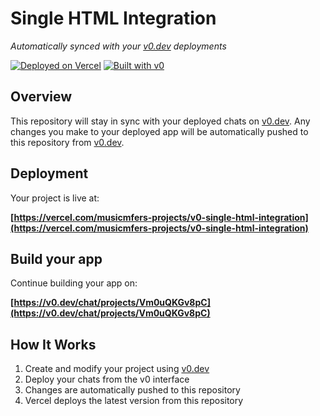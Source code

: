 # Single HTML Integration

*Automatically synced with your [v0.dev](https://v0.dev) deployments*

[![Deployed on Vercel](https://img.shields.io/badge/Deployed%20on-Vercel-black?style=for-the-badge&logo=vercel)](https://vercel.com/musicmfers-projects/v0-single-html-integration)
[![Built with v0](https://img.shields.io/badge/Built%20with-v0.dev-black?style=for-the-badge)](https://v0.dev/chat/projects/Vm0uQKGv8pC)

## Overview

This repository will stay in sync with your deployed chats on [v0.dev](https://v0.dev).
Any changes you make to your deployed app will be automatically pushed to this repository from [v0.dev](https://v0.dev).

## Deployment

Your project is live at:

**[https://vercel.com/musicmfers-projects/v0-single-html-integration](https://vercel.com/musicmfers-projects/v0-single-html-integration)**

## Build your app

Continue building your app on:

**[https://v0.dev/chat/projects/Vm0uQKGv8pC](https://v0.dev/chat/projects/Vm0uQKGv8pC)**

## How It Works

1. Create and modify your project using [v0.dev](https://v0.dev)
2. Deploy your chats from the v0 interface
3. Changes are automatically pushed to this repository
4. Vercel deploys the latest version from this repository